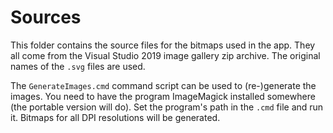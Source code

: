 # Sources

This folder contains the source files for the bitmaps used in the app. They
all come from the Visual Studio 2019 image gallery zip archive. The original
names of the `.svg` files are used.

The `GenerateImages.cmd` command script can be used to (re-)generate the
images. You need to have the program ImageMagick installed somewhere (the
portable version will do). Set the program's path in the `.cmd` file and run
it. Bitmaps for all DPI resolutions will be generated.

